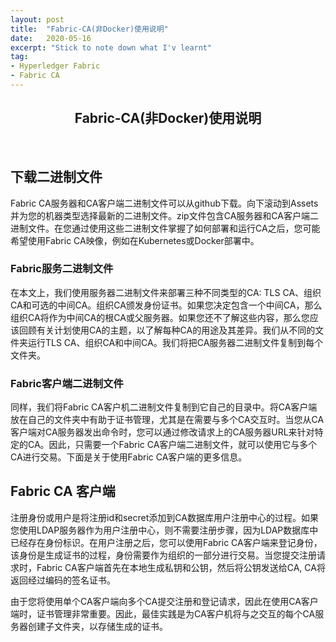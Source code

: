 ```yaml
---
layout: post
title:  "Fabric-CA(非Docker)使用说明"
date:   2020-05-16
excerpt: "Stick to note down what I'v learnt"
tag:
- Hyperledger Fabric
- Fabric CA
---
```


<center><H2><b>Fabric-CA(非Docker)使用说明</b></H2></center><br>

## 下载二进制文件

Fabric CA服务器和CA客户端二进制文件可以从github下载。向下滚动到Assets并为您的机器类型选择最新的二进制文件。zip文件包含CA服务器和CA客户端二进制文件。在您通过使用这些二进制文件掌握了如何部署和运行CA之后，您可能希望使用Fabric CA映像，例如在Kubernetes或Docker部署中。

### Fabric服务二进制文件

在本文上，我们使用服务器二进制文件来部署三种不同类型的CA: TLS CA、组织CA和可选的中间CA。组织CA颁发身份证书。如果您决定包含一个中间CA，那么组织CA将作为中间CA的根CA或父服务器。如果您还不了解这些内容，那么您应该回顾有关计划使用CA的主题，以了解每种CA的用途及其差异。我们从不同的文件夹运行TLS CA、组织CA和中间CA。我们将把CA服务器二进制文件复制到每个文件夹。

### Fabric客户端二进制文件

同样，我们将Fabric CA客户机二进制文件复制到它自己的目录中。将CA客户端放在自己的文件夹中有助于证书管理，尤其是在需要与多个CA交互时。当您从CA客户端对CA服务器发出命令时，您可以通过修改请求上的CA服务器URL来针对特定的CA。因此，只需要一个Fabric CA客户端二进制文件，就可以使用它与多个CA进行交易。下面是关于使用Fabric CA客户端的更多信息。

## Fabric CA 客户端

注册身份或用户是将注册id和secret添加到CA数据库用户注册中心的过程。如果您使用LDAP服务器作为用户注册中心，则不需要注册步骤，因为LDAP数据库中已经存在身份标识。在用户注册之后，您可以使用Fabric CA客户端来登记身份，该身份是生成证书的过程，身份需要作为组织的一部分进行交易。当您提交注册请求时，Fabric CA客户端首先在本地生成私钥和公钥，然后将公钥发送给CA, CA将返回经过编码的签名证书。

由于您将使用单个CA客户端向多个CA提交注册和登记请求，因此在使用CA客户端时，证书管理非常重要。因此，最佳实践是为CA客户机将与之交互的每个CA服务器创建子文件夹，以存储生成的证书。

